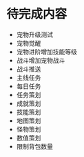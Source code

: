# 待完成内容
- 宠物升级测试
- 宠物觉醒
- 宠物进阶增加技能等级
- 战斗增加宠物战斗
- 战斗推送
- 主线任务
- 每日任务
- 任务策划
- 成就策划
- 技能策划
- 地图策划
- 怪物策划
- 数值策划
- 限制背包数量
